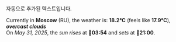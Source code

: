 
자동으로 추가된 텍스트입니다.

<!--START_SECTION:weather:moscow-->
Currently in **Moscow** (RU), the weather is: **18.2°C** (feels like **17.9°C**), ***overcast clouds***<br/>
On *May 31, 2025*, the *sun rises* at 🌅**03:54** and *sets* at 🌇**21:00**.
<!--END_SECTION:weather-->
